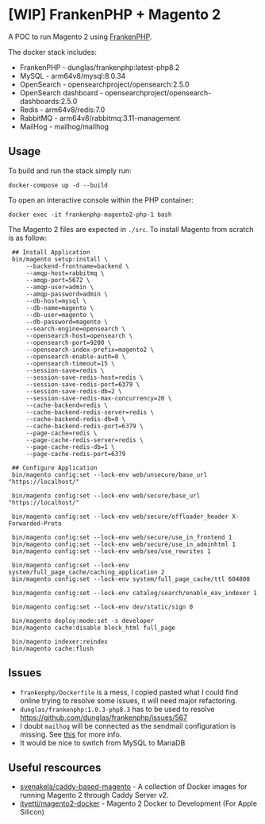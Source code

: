 # [WIP] FrankenPHP + Magento 2

A POC to run Magento 2 using [FrankenPHP](https://github.com/dunglas/frankenphp).

The docker stack includes:

- FrankenPHP - dunglas/frankenphp:latest-php8.2
- MySQL - arm64v8/mysql:8.0.34
- OpenSearch - opensearchproject/opensearch:2.5.0
- OpenSearch dashboard - opensearchproject/opensearch-dashboards:2.5.0
- Redis - arm64v8/redis:7.0
- RabbitMQ - arm64v8/rabbitmq:3.11-management
- MailHog - mailhog/mailhog

## Usage

To build and run the stack simply run:

```shell
docker-compose up -d --build
```
To open an interactive console within the PHP container:

```shell
docker exec -it frankenphp-magento2-php-1 bash
```

The Magento 2 files are expected in `./src`. To install Magento from scratch is as follow:

```shell
 ## Install Application
 bin/magento setup:install \
     --backend-frontname=backend \
     --amqp-host=rabbitmq \
     --amqp-port=5672 \
     --amqp-user=admin \
     --amqp-password=admin \
     --db-host=mysql \
     --db-name=magento \
     --db-user=magento \
     --db-password=magento \
     --search-engine=opensearch \
     --opensearch-host=opensearch \
     --opensearch-port=9200 \
     --opensearch-index-prefix=magento2 \
     --opensearch-enable-auth=0 \
     --opensearch-timeout=15 \
     --session-save=redis \
     --session-save-redis-host=redis \
     --session-save-redis-port=6379 \
     --session-save-redis-db=2 \
     --session-save-redis-max-concurrency=20 \
     --cache-backend=redis \
     --cache-backend-redis-server=redis \
     --cache-backend-redis-db=0 \
     --cache-backend-redis-port=6379 \
     --page-cache=redis \
     --page-cache-redis-server=redis \
     --page-cache-redis-db=1 \
     --page-cache-redis-port=6379

 ## Configure Application
 bin/magento config:set --lock-env web/unsecure/base_url "https://localhost/"

 bin/magento config:set --lock-env web/secure/base_url "https://localhost/"

 bin/magento config:set --lock-env web/secure/offloader_header X-Forwarded-Proto

 bin/magento config:set --lock-env web/secure/use_in_frontend 1
 bin/magento config:set --lock-env web/secure/use_in_adminhtml 1
 bin/magento config:set --lock-env web/seo/use_rewrites 1

 bin/magento config:set --lock-env system/full_page_cache/caching_application 2
 bin/magento config:set --lock-env system/full_page_cache/ttl 604800

 bin/magento config:set --lock-env catalog/search/enable_eav_indexer 1

 bin/magento config:set --lock-env dev/static/sign 0

 bin/magento deploy:mode:set -s developer
 bin/magento cache:disable block_html full_page

 bin/magento indexer:reindex
 bin/magento cache:flush
```

## Issues

- `frankenphp/Dockerfile` is a mess, I copied pasted what I could find online trying to resolve some issues, it will need major refactoring.
- `dunglas/frankenphp:1.0.3-php8.3` has to be used to resolve https://github.com/dunglas/frankenphp/issues/567
- I doubt `mailhog` will be connected as the sendmail configuration is missing. See [this](https://github.com/ityetti/magento2-docker/blob/master/php-fpm/Dockerfile) for more info.
- It would be nice to switch from MySQL to MariaDB

## Useful rescources

- [svenakela/caddy-based-magento](https://github.com/svenakela/caddy-based-magento) - A collection of Docker images for running Magento 2 through Caddy Server v2.
- [ityetti/magento2-docker](https://github.com/ityetti/magento2-docker) - Magento 2 Docker to Development (For Apple Silicon)